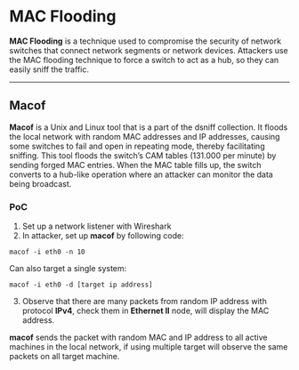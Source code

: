 # MAC Flooding

**MAC Flooding** is a technique used to compromise the security of network switches that connect network segments or network devices. Attackers use the MAC flooding technique to force a switch to act as a hub, so they can easily sniff the traffic.

***

## Macof

**Macof** is a Unix and Linux tool that is a part of the dsniff collection. It floods the local network with random MAC addresses and IP addresses, causing some switches to fail and open in repeating mode, thereby facilitating sniffing. This tool floods the switch’s CAM tables (131.000 per minute) by sending forged MAC entries. When the MAC table fills up, the switch converts to a hub-like operation where an attacker can monitor the data being broadcast.

### PoC

1. Set up a network listener with Wireshark
2. In attacker, set up **macof** by following code:

```
macof -i eth0 -n 10
```

Can also target a single system:

```
macof -i eth0 -d [target ip address]
```

3. Observe that there are many packets from random IP address with protocol **IPv4**, check them in **Ethernet II** node, will display the MAC address.&#x20;

**macof** sends the packet with random MAC and IP address to all active machines in the local network, if using multiple target will observe the same packets on all target machine.



&#x20;
